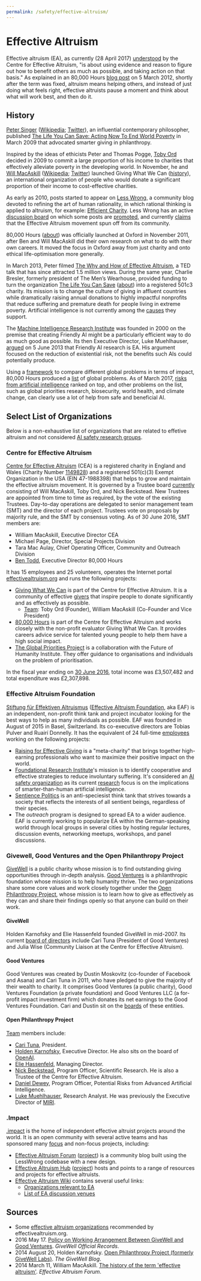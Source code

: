 ```yaml
---
permalink: /safety/effective-altruism/
---
```

# Effective Altruism

Effective altruism (EA), as currently (28 April 2017) [understood](https://www.centreforeffectivealtruism.org/what-is-effective-altruism/) by the Centre for Effective Altruism, "is about using evidence and reason to figure out how to benefit others as much as possible, and taking action on that basis." As explained in an 80,000 Hours [blog post](https://80000hours.org/2012/03/what-is-an-effective-altruist/) on 5 March 2012, shortly after the term was fixed, altruism means helping others, and instead of just doing what feels right, effective altruists pause a moment and think about what will work best, and then do it.

## History

[Peter Singer](http://www.petersinger.info/) ([Wikipedia](https://en.wikipedia.org/wiki/Peter_Singer); [Twitter](https://twitter.com/PeterSinger)), an influential contemporary philosopher, published [The Life You Can Save: Acting Now To End World Poverty](https://www.amazon.com/gp/product/0812981561/) in March 2009 that advocated smarter giving in philanthropy.

Inspired by the ideas of ethicists Peter and Thomas Pogge, [Toby Ord](http://www.tobyord.com/) decided in 2009 to commit a large proportion of his income to charities that effectively alleviate poverty in the developing world. In November, he and [Will MacAskill](http://www.williammacaskill.com/) ([Wikipedia](https://en.wikipedia.org/wiki/William_MacAskill); [Twitter](https://twitter.com/willmacaskill)) launched Giving What We Can ([history](https://www.givingwhatwecan.org/about-us/history/)), an international organization of people who would donate a significant proportion of their income to cost-effective charities.

As early as 2010, posts started to appear on [Less Wrong](http://lesswrong.com/), a community blog devoted to refining the art of human rationality, in which rational thinking is applied to altruism, for example: [Efficient Charity](http://lesswrong.com/lw/37f/efficient_charity/). Less Wrong has an active [discussion board](http://lesswrong.com/r/discussion/new/) on which some posts are [promoted](http://lesswrong.com/promoted/), and currently [claims](http://lesswrong.com/about/) that the Effective Altruism movement spun off from its community.

80,000 Hours ([about](https://80000hours.org/about/)) was officially launched at Oxford in November 2011, after Ben and Will MacAskill did their own research on what to do with their own careers. It moved the focus in Oxford away from just charity and onto ethical life-optimisation more generally.

In March 2013, Peter filmed [The Why and How of Effective Altruism](https://www.ted.com/talks/peter_singer_the_why_and_how_of_effective_altruism), a TED talk that has since attracted 1.5 million views. During the same year, Charlie Bresler, formerly president of The Men’s Wearhouse, provided funding to turn the organization [The Life You Can Save](https://www.thelifeyoucansave.org/) ([about](https://www.thelifeyoucansave.org/About-Us)) into a registered 501c3 charity. Its mission is to change the culture of giving in affluent countries while dramatically raising annual donations to highly impactful nonprofits that reduce suffering and premature death for people living in extreme poverty. Artificial intelligence is not currently among the [causes](https://www.thelifeyoucansave.org/Causes) they support.

The [Machine Intelligence Research Institute](http://realai.org/safety/research-groups/#machine-intelligence-research-institute) was founded in 2000 on the premise that creating Friendly AI might be a particularly efficient way to do as much good as possible. Its then Executive Director, Luke Muehlhauser, [argued](https://intelligence.org/2013/06/05/friendly-ai-research-as-effective-altruism/) on 5 June 2013 that Friendly AI research is EA. His argument focused on the reduction of existential risk, not the benefits such AIs could potentially produce.

Using a [framework](https://80000hours.org/articles/problem-framework/) to compare different global problems in terms of impact, 80,000 Hours produced a [list](https://80000hours.org/articles/cause-selection/) of global problems. As of March 2017, [risks from artificial intelligence](https://80000hours.org/problem-profiles/positively-shaping-artificial-intelligence/) ranked on top, and other problems on the list, such as global priorities research, biosecurity, world health, and climate change, can clearly use a lot of help from safe and beneficial AI.

## Select List of Organizations

Below is a non-exhaustive list of organizations that are related to effetive altruism and not considered [AI safety research groups](http://realai.org/safety/research-groups/).

### Centre for Effective Altruism

[Centre for Effective Altruism](https://www.centreforeffectivealtruism.org/) (CEA) is a registered charity in England and Wales (Charity Number [1149828](http://apps.charitycommission.gov.uk/Showcharity/RegisterOfCharities/CharityWithPartB.aspx?RegisteredCharityNumber=1149828&SubsidiaryNumber=0)) and a registered 501(c)(3) Exempt Organization in the USA (EIN 47-1988398) that helps to grow and maintain the effective altruism movement. It is governed by a Trustee board [currently](https://www.centreforeffectivealtruism.org/team/) consisting of Will MacAskill, Toby Ord, and Nick Beckstead. New Trustees are appointed from time to time as required, by the vote of the existing Trustees. Day-to-day operations are delegated to senior management team (SMT) and the director of each project. Trustees vote on proposals by majority rule, and the SMT by consensus voting. As of 30 June 2016, SMT members are:

* William MacAskill, Executive Director CEA
* Michael Page, Director, Special Projects Division
* Tara Mac Aulay, Chief Operating Officer, Community and Outreach Division
* [Ben Todd](https://80000hours.org/about/meet-the-team/), Executive Director 80,000 Hours

It has 15 employees and 25 volunteers, operates the Internet portal [effectivealtruism.org](https://www.effectivealtruism.org/) and runs the following projects:

* [Giving What We Can](https://www.givingwhatwecan.org/) is part of the Centre for Effective Altruism. It is a community of effective [givers](https://www.givingwhatwecan.org/about-us/members/) that inspire people to donate significantly and as effectively as possible.
  * [Team](https://www.givingwhatwecan.org/about-us/team/): Toby Ord (Founder), William MacAskill (Co-Founder and Vice President)
* [80,000 Hours](https://80000hours.org/) is part of the Centre for Effective Altruism and works closely with the non-profit evaluator Giving What We Can. It provides careers advice service for talented young people to help them have a high social impact.
* [The Global Priorities Project](http://globalprioritiesproject.org/) is a collaboration with the Future of Humanity Institute. They offer guidance to organisations and individuals on the problem of prioritisation.

In the fiscal year ending on [30 June 2016](http://apps.charitycommission.gov.uk/Accounts/Ends28/0001149828_AC_20160630_E_C.pdf), total income was £3,507,482 and total expenditure was £2,307,898. 

### Effective Altruism Foundation

[Stiftung für Effektiven Altruismus](https://ea-stiftung.org/) ([Effective Altruism Foundation](https://ea-foundation.org/), aka EAF) is an independent, non-profit think tank and project incubator looking for the best ways to help as many individuals as possible. EAF was founded in August of 2015 in Basel, Switzerland. Its co-executive directors are Tobias Pulver and Ruairí Donnelly. It has the equivalent of 24 full-time [employees](https://ea-foundation.org/team/) working on the following projects:

* [Raising for Effective Giving](https://reg-charity.org/) is a "meta-charity" that brings together high-earning professionals who want to maximize their positive impact on the world.
* [Foundational Research Institute](https://foundational-research.org/)'s mission is to identify cooperative and effective strategies to reduce involuntary suffering. It's considered an [AI safety organization](http://realai.org/safety/organizations/#foundational-research-institute) as its current [research](https://foundational-research.org/research/) focus is on the implications of smarter-than-human artificial intelligence.
* [Sentience Politics](http://sentience-politics.org/) is an anti-speciesist think tank that strives towards a society that reflects the interests of all sentient beings, regardless of their species.
* The *outreach* program is designed to spread EA to a wider audience. EAF is currently working to popularize EA within the German-speaking world through local groups in several cities by hosting regular lectures, discussion events, networking meetups, workshops, and panel discussions.

### Givewell, Good Ventures and the Open Philanthropy Project

[GiveWell](http://www.givewell.org/) is a public charity whose mission is to find outstanding giving opportunities through in-depth analysis. [Good Ventures](http://www.goodventures.org/) is a philanthropic foundation whose mission is to help humanity thrive. The two organizations share some core values and work closely together under the [Open Philanthropy Project](http://www.openphilanthropy.org/), whose mission is to learn how to give as effectively as they can and share their findings openly so that anyone can build on their work.

#### GiveWell

Holden Karnofsky and Elie Hassenfeld founded GiveWell in mid-2007. Its current [board of directors](http://www.givewell.org/about/people#Board) include Cari Tuna (President of Good Ventures) and Julia Wise (Community Liaison at the Centre for Effective Altruism).

#### Good Ventures

Good Ventures was created by Dustin Moskovitz (co-founder of Facebook and Asana) and Cari Tuna in 2011, who have pledged to give the majority of their wealth to charity. It comprises Good Ventures (a public charity), Good Ventures Foundation (a private foundation) and Good Ventures LLC (a for-profit impact investment firm) which donates its net earnings to the Good Ventures Foundation. Cari and Dustin sit on the [boards](http://www.goodventures.org/about-us/governance) of these entities.

#### Open Philanthropy Project

[Team](http://www.openphilanthropy.org/about/team) members include:

* [Cari Tuna](http://www.openphilanthropy.org/about/team/cari-tuna), President.
* [Holden Karnofsky](http://www.openphilanthropy.org/about/team/holden-karnofsky), Executive Director. He also sits on the board of [OpenAI](http://realai.org/labs/openai).
* [Elie Hassenfeld](http://www.openphilanthropy.org/about/team/elie-hassenfeld), Managing Director.
* [Nick Beckstead](http://www.openphilanthropy.org/about/team/nick-beckstead), Program Officer, Scientific Research. He is also a Trustee of the Centre for Effective Altruism.
* [Daniel Dewey](http://www.openphilanthropy.org/about/team/daniel-dewey), Program Officer, Potential Risks from Advanced Artificial Intelligence.
* [Luke Muehlhauser](http://www.openphilanthropy.org/about/team/luke-muehlhauser), Research Analyst. He was previously the Executive Director of [MIRI](http://realai.org/safety/research-groups/#machine-intelligence-research-institute).

### .Impact

[.impact](http://dotimpact.im/) is the home of independent effective altruist projects around the world. It is an open community with several active teams and has sponsored many [focus](http://dotimpact.im/focusprojects/projects.html) and non-focus projects, including:

* [Effective Altruism Forum](http://effective-altruism.com/) ([project](http://dotimpact.im/focusprojects/forum.html)) is a community blog built using the LessWrong codebase with a new design.
* [Effective Altruism Hub](https://eahub.org/) ([project](http://dotimpact.im/focusprojects/hub.html)) hosts and points to a range of resources and projects for effective altruists.
* [Effective Altruism Wiki](http://wiki.effectivealtruismhub.com/index.php?title=Effective_Altruism_Wiki) contains several useful links:
  * [Organizations relevant to EA](http://wiki.effectivealtruismhub.com/index.php?title=Organizations_relevant_to_EA)
  * [List of EA discussion venues](http://wiki.effectivealtruismhub.com/index.php?title=List_of_EA_discussion_venues)

## Sources

* Some [effective altruism organizations](https://www.effectivealtruism.org/get-involved/) recommended by effectivealtruism.org.
* 2016 May 17. [Policy on Working Arrangement Between GiveWell and Good Ventures](http://www.givewell.org/about/official-records/gw-gv-working-arrangement-policy). *GiveWell Official Records*.
* 2014 August 20, Holden Karnofsky. [Open Philanthropy Project (formerly GiveWell Labs)](http://blog.givewell.org/2014/08/20/open-philanthropy-project-formerly-givewell-labs/). *The GiveWell Blog*.
* 2014 March 11, William MacAskill. [The history of the term 'effective altruism'](http://effective-altruism.com/ea/5w/the_history_of_the_term_effective_altruism/). *Effective Altruism Forum*.
